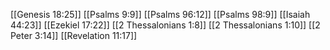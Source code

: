 [[Genesis 18:25]]
[[Psalms 9:9]]
[[Psalms 96:12]]
[[Psalms 98:9]]
[[Isaiah 44:23]]
[[Ezekiel 17:22]]
[[2 Thessalonians 1:8]]
[[2 Thessalonians 1:10]]
[[2 Peter 3:14]]
[[Revelation 11:17]]
